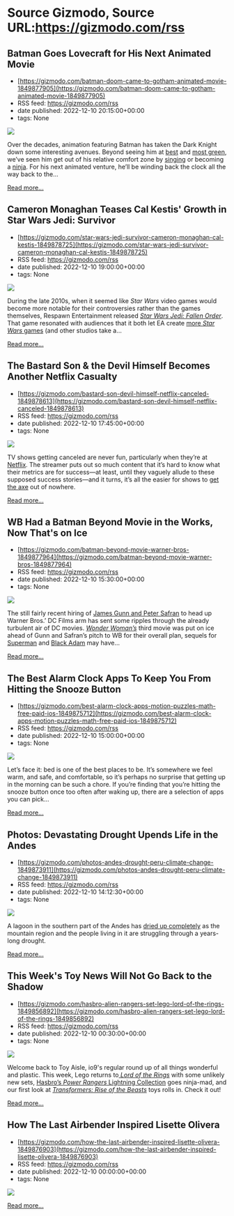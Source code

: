 # Source Gizmodo, Source URL:https://gizmodo.com/rss

## Batman Goes Lovecraft for His Next Animated Movie
 - [https://gizmodo.com/batman-doom-came-to-gotham-animated-movie-1849877905](https://gizmodo.com/batman-doom-came-to-gotham-animated-movie-1849877905)
 - RSS feed: https://gizmodo.com/rss
 - date published: 2022-12-10 20:15:00+00:00
 - tags: None

<img src="https://i.kinja-img.com/gawker-media/image/upload/s--K3s0X9uT--/c_fit,fl_progressive,q_80,w_636/0ee514d3df50071ad133e1d61cdd97b2.jpg" /><p>Over the decades, animation featuring Batman has taken the Dark Knight down some interesting avenues. Beyond seeing him at <a href="https://gizmodo.com/batman-the-animated-series-comes-to-hd-for-the-first-t-1827397216">best</a> and <a href="https://gizmodo.com/the-batman-2004-cartoon-retrospective-1848407506">most green</a>, we’ve seen him get out of his relative comfort zone by <a href="https://gizmodo.com/kevin-conroy-favorite-batman-moments-chosen-by-fans-1849776313">singing</a> or becoming a <a href="https://gizmodo.com/batman-ninja-is-ridiculously-fun-and-also-utterly-ridi-1825494769">ninja</a>. For his next animated venture, he’ll be winding back the clock all the way back to the…</p><p><a href="https://gizmodo.com/batman-doom-came-to-gotham-animated-movie-1849877905">Read more...</a></p>

## Cameron Monaghan Teases Cal Kestis' Growth in Star Wars Jedi: Survivor
 - [https://gizmodo.com/star-wars-jedi-survivor-cameron-monaghan-cal-kestis-1849878725](https://gizmodo.com/star-wars-jedi-survivor-cameron-monaghan-cal-kestis-1849878725)
 - RSS feed: https://gizmodo.com/rss
 - date published: 2022-12-10 19:00:00+00:00
 - tags: None

<img src="https://i.kinja-img.com/gawker-media/image/upload/s--1v9iQGii--/c_fit,fl_progressive,q_80,w_636/541ad994cea1f4e1e94bbb703017fd03.jpg" /><p>During the late 2010s, when it seemed like <em>Star Wars </em>video games would become more notable for their controversies rather than the games themselves, Respawn Entertainment released <a href="https://gizmodo.com/the-inquisition-strikes-back-in-the-new-jedi-fallen-or-1839440954"><em>Star Wars Jedi: Fallen Order</em></a>. That game resonated with audiences that it both let EA create <a href="https://gizmodo.com/star-wars-ea-respawn-games-fallen-order-2-1848417148">more <em>Star Wars </em>games</a> (and other studios take a…</p><p><a href="https://gizmodo.com/star-wars-jedi-survivor-cameron-monaghan-cal-kestis-1849878725">Read more...</a></p>

## The Bastard Son & the Devil Himself Becomes Another Netflix Casualty
 - [https://gizmodo.com/bastard-son-devil-himself-netflix-canceled-1849878613](https://gizmodo.com/bastard-son-devil-himself-netflix-canceled-1849878613)
 - RSS feed: https://gizmodo.com/rss
 - date published: 2022-12-10 17:45:00+00:00
 - tags: None

<img src="https://i.kinja-img.com/gawker-media/image/upload/s--f0Bek5EU--/c_fit,fl_progressive,q_80,w_636/31ba722c2a36aa6c3954225bbb52807a.jpg" /><p>TV shows getting canceled are never fun, particularly when they’re at <a href="https://gizmodo.com/netflix-resident-evil-series-not-getting-a-season-2-1849463789">Netflix</a>. The streamer puts out so much content that it’s hard to know what their metrics are for success—at least, until they vaguely allude to these supposed success stories—and it turns, it’s all the easier for shows to <a href="https://gizmodo.com/dark-crystal-age-of-resistance-has-been-canceled-by-ne-1845132612">get the axe</a> out of nowhere.<br /></p><p><a href="https://gizmodo.com/bastard-son-devil-himself-netflix-canceled-1849878613">Read more...</a></p>

## WB Had a Batman Beyond Movie in the Works, Now That's on Ice
 - [https://gizmodo.com/batman-beyond-movie-warner-bros-1849877964](https://gizmodo.com/batman-beyond-movie-warner-bros-1849877964)
 - RSS feed: https://gizmodo.com/rss
 - date published: 2022-12-10 15:30:00+00:00
 - tags: None

<img src="https://i.kinja-img.com/gawker-media/image/upload/s--lBB1HVYO--/c_fit,fl_progressive,q_80,w_636/534ea44622b59431eaab64f65ca5153a.jpg" /><p>The still fairly recent hiring of <a href="https://gizmodo.com/james-gunn-head-of-dc-movies-and-tv-warner-bros-1849701460">James Gunn and Peter Safran</a> to head up Warner Bros.’ DC Films arm has sent some ripples through the already turbulent air of DC movies. <a href="https://gizmodo.com/wonder-woman-3-dead-cancel-warner-bros-dc-patty-jenkins-1849866873"><em>Wonder Woman’s</em></a><em> </em>third movie was put on ice ahead of Gunn and Safran’s pitch to WB for their overall plan, sequels for <a href="https://gizmodo.com/black-adam-end-credits-superman-henry-cavill-man-of-ste-1849678984">Superman</a> and <a href="https://gizmodo.com/black-adam-box-office-flop-dwayne-the-rock-johnson-dcu-1849858829">Black Adam</a> may have…</p><p><a href="https://gizmodo.com/batman-beyond-movie-warner-bros-1849877964">Read more...</a></p>

## The Best Alarm Clock Apps To Keep You From Hitting the Snooze Button
 - [https://gizmodo.com/best-alarm-clock-apps-motion-puzzles-math-free-paid-ios-1849875712](https://gizmodo.com/best-alarm-clock-apps-motion-puzzles-math-free-paid-ios-1849875712)
 - RSS feed: https://gizmodo.com/rss
 - date published: 2022-12-10 15:00:00+00:00
 - tags: None

<img src="https://i.kinja-img.com/gawker-media/image/upload/s--ye_MIixA--/c_fit,fl_progressive,q_80,w_636/c374348675d24db9c7d5c821d18f9f83.jpg" /><p>Let’s face it: bed is one of the best places to be. It’s somewhere we feel warm, and safe, and comfortable, so it’s perhaps no surprise that getting up in the morning can be such a chore. If you’re finding that you’re hitting the snooze button once too often after waking up, there are a selection of apps you can pick…</p><p><a href="https://gizmodo.com/best-alarm-clock-apps-motion-puzzles-math-free-paid-ios-1849875712">Read more...</a></p>

## Photos: Devastating Drought Upends Life in the Andes
 - [https://gizmodo.com/photos-andes-drought-peru-climate-change-1849873911](https://gizmodo.com/photos-andes-drought-peru-climate-change-1849873911)
 - RSS feed: https://gizmodo.com/rss
 - date published: 2022-12-10 14:12:30+00:00
 - tags: None

<img src="https://i.kinja-img.com/gawker-media/image/upload/s--EkynG_PY--/c_fit,fl_progressive,q_80,w_636/85fc42569f73f84f867c61e6b8eef831.jpg" /><p>A lagoon in the southern part of the Andes has <a href="https://www.aljazeera.com/gallery/2022/12/3/lagoon-dries-up-as-drought-grips-perus-southern-andes" rel="noopener noreferrer" target="_blank">dried up completely</a> as the mountain region and the people living in it are struggling through a years-long drought.<br /></p><p><a href="https://gizmodo.com/photos-andes-drought-peru-climate-change-1849873911">Read more...</a></p>

## This Week's Toy News Will Not Go Back to the Shadow
 - [https://gizmodo.com/hasbro-alien-rangers-set-lego-lord-of-the-rings-1849856892](https://gizmodo.com/hasbro-alien-rangers-set-lego-lord-of-the-rings-1849856892)
 - RSS feed: https://gizmodo.com/rss
 - date published: 2022-12-10 00:30:00+00:00
 - tags: None

<img src="https://i.kinja-img.com/gawker-media/image/upload/s--uDh_VssM--/c_fit,fl_progressive,q_80,w_636/cbe2ef5aacd516d211d5bca6ed79708c.jpg" /><p>Welcome back to Toy Aisle, io9's regular round up of all things wonderful and plastic. This week, Lego returns to<a href="https://gizmodo.com/legos-finally-doing-something-it-shouldve-done-with-sta-1848697588"> <em>Lord of the Rings</em></a> with some unlikely new sets, <a href="https://gizmodo.com/hasbro-lightning-collection-mmpr-adam-lost-galaxy-green-1849355417">Hasbro’s <em>Power Rangers</em> Lightning Collection</a> goes ninja-mad, and our first look at <a href="https://gizmodo.com/transformers-rise-of-the-beasts-trailer-teaser-beast-wa-1849839119"><em>Transformers: Rise of the Beasts</em></a> toys rolls in. Check it out!<br /></p><p><a href="https://gizmodo.com/hasbro-alien-rangers-set-lego-lord-of-the-rings-1849856892">Read more...</a></p>

## How The Last Airbender Inspired Lisette Olivera
 - [https://gizmodo.com/how-the-last-airbender-inspired-lisette-olivera-1849876903](https://gizmodo.com/how-the-last-airbender-inspired-lisette-olivera-1849876903)
 - RSS feed: https://gizmodo.com/rss
 - date published: 2022-12-10 00:00:00+00:00
 - tags: None

<img src="https://i.kinja-img.com/gawker-media/image/upload/s--mg3bV7lT--/c_fit,fl_progressive,q_80,w_636/fca8dc244c6c4e331309652d5488dfe1.jpg" /><p><a href="https://gizmodo.com/how-the-last-airbender-inspired-lisette-olivera-1849876903">Read more...</a></p>
